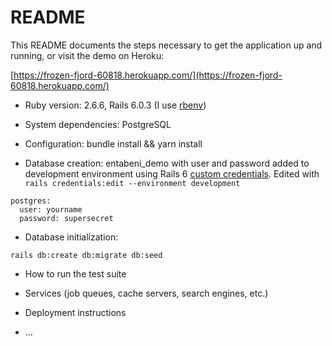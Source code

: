# README

This README documents the steps necessary to get the
application up and running, or visit the demo on Heroku:

[https://frozen-fjord-60818.herokuapp.com/](https://frozen-fjord-60818.herokuapp.com/)

* Ruby version: 2.6.6, Rails 6.0.3 (I use [rbenv](https://github.com/rbenv/rbenv))

* System dependencies: PostgreSQL

* Configuration: bundle install && yarn install

* Database creation: entabeni_demo with user and password added to development environment using Rails 6 [custom credentials](https://github.com/rails/rails/pull/33521).
Edited with `rails credentials:edit --environment development`
```
postgres:
  user: yourname
  password: supersecret
```

* Database initialization:
```
rails db:create db:migrate db:seed
```

* How to run the test suite

* Services (job queues, cache servers, search engines, etc.)

* Deployment instructions

* ...
